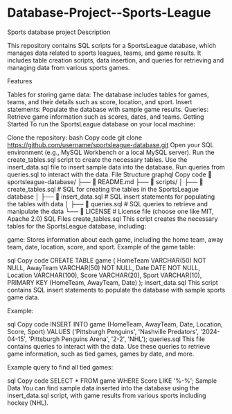 # Database-Project--Sports-League
Sports database project
Description

This repository contains SQL scripts for a SportsLeague database, which manages data related to sports leagues, teams, and game results. It includes table creation scripts, data insertion, and queries for retrieving and managing data from various sports games.

Features

Tables for storing game data: The database includes tables for games, teams, and their details such as score, location, and sport.
Insert statements: Populate the database with sample game results.
Queries: Retrieve game information such as scores, dates, and teams.
Getting Started
To run the SportsLeague database on your local machine:

Clone the repository:
bash
Copy code
git clone https://github.com/username/sportsleague-database.git
Open your SQL environment (e.g., MySQL Workbench or a local MySQL server).
Run the create_tables.sql script to create the necessary tables.
Use the insert_data.sql file to insert sample data into the database.
Run queries from queries.sql to interact with the data.
File Structure
graphql
Copy code
📂 sportsleague-database/
├── 📄 README.md
├── 📂 scripts/
│   ├── 📄 create_tables.sql      # SQL for creating the tables in the SportsLeague database
│   ├── 📄 insert_data.sql        # SQL insert statements for populating the tables with data
│   ├── 📄 queries.sql            # SQL queries to retrieve and manipulate the data
└── 📄 LICENSE                    # License file (choose one like MIT, Apache 2.0)
SQL Files
create_tables.sql
This script creates the necessary tables for the SportsLeague database, including:

game: Stores information about each game, including the home team, away team, date, location, score, and sport.
Example of the game table:

sql
Copy code
CREATE TABLE game (
    HomeTeam VARCHAR(50) NOT NULL,
    AwayTeam VARCHAR(50) NOT NULL,
    Date DATE NOT NULL,
    Location VARCHAR(100),
    Score VARCHAR(20),
    Sport VARCHAR(10),
    PRIMARY KEY (HomeTeam, AwayTeam, Date)
);
insert_data.sql
This script contains SQL insert statements to populate the database with sample sports game data.

Example:

sql
Copy code
INSERT INTO game (HomeTeam, AwayTeam, Date, Location, Score, Sport)
VALUES ('Pittsburgh Penguins', 'Nashville Predators', '2024-04-15', 'Pittsburgh Penguins Arena', '2-2', 'NHL');
queries.sql
This file contains queries to interact with the data. Use these queries to retrieve game information, such as tied games, games by date, and more.

Example query to find all tied games:

sql
Copy code
SELECT * FROM game WHERE Score LIKE '%-%';
Sample Data
You can find sample data inserted into the database using the insert_data.sql script, with game results from various sports including hockey (NHL).
